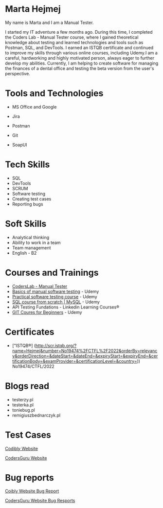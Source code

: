# Marta Hejmej #

My name is Marta and I am a  Manual Tester. 

I started my IT adventure a few months ago. During this time, I completed the
Coders Lab - Manual Tester course, where I gained theoretical knowledge about
testing and learned technologies and tools such as Postman, SQL, and DevTools. 
I earned an ISTQB certificate and continued to improve my skills through various
online courses, including Udemy.I am a careful, hardworking and highly motivated
person, always eager to further develop my abilities. Currently, I am helping to
create software for managing the finances of a dental office and testing the beta
version from the user's perspective.

# Tools and Technologies #

* MS Office and Google 
* Jira 

* Postman
* Git
* SoapUI

# Tech Skills # 

* SQL
* DevTools
* SCRUM
* Software testing
* Creating test cases
* Reporting bugs

# Soft Skills #
* Analytical thinking
* Ability to work in a team
* Team management
* English - B2

# Courses and Trainings #

* [CodersLab - Manual Tester](https://coderslab.pl/pl/tester-manualny?utm_source=google&utm_medium=cpc&utm_campaign=TXT_BRAND_PRODUKTY&utm_content=OD_PODSTAW&utm_term=coders%20lab%20tester&utm_dvc=c_&utm_match=p&utm_pos=&utm_net=g&utm_plc=&id=124128705300&gclid=CjwKCAiA0JKfBhBIEiwAPhZXD_bVVBayC3dPuv0RQsCTOdT-6gwZ3zApVcJIhglZ0NxsOMiwQQsskxoCfSwQAvD_BwE&utm_adgroup=TEM&gclid=CjwKCAiA0JKfBhBIEiwAPhZXD_bVVBayC3dPuv0RQsCTOdT-6gwZ3zApVcJIhglZ0NxsOMiwQQsskxoCfSwQAvD_BwE)
* [Basics of manual software testing](https://www.udemy.com/course/kurs-testowania-oprogramowania/)  - Udemy
* [Practical software testing course](https://www.udemy.com/course/praktyczny-kurs-testowania-oprogramowania/) - Udemy 
* [SQL course from scratch | MySQL](https://www.udemy.com/course/kurs-sql-od-podstaw/) - Udemy
* API Testing Fundations - Linkedin Learning Courses®
* [GIT Coures for Beginners](https://www.udemy.com/course/kurs-gita/) - Udemy

# Certificates #

* ["ISTQB®] (http://scr.istqb.org/?name=Hejmej&number=No19474%2FCTFL%2F2022&orderBy=relevancy&orderDirection=&dateStart=&dateEnd=&expiryStart=&expiryEnd=&certificationBody=&examProvider=&certificationLevel=&country=)) No19474/CTFL/2022

# Blogs read #

* testerzy.pl
* testerka.pl
* toniebug.pl
* remigiuszbednarczyk.pl


# Test Cases #

[Codibly Website](https://drive.google.com/file/d/1cep-yC145-oVg88FmIMQo0ZQ1CpRTr4W/view?usp=share_link)

[CodersGuru Website](https://drive.google.com/file/d/1Arj62HBPMA0BEY4r9lMNBj2mwwTQSQ3R/view?usp=share_link)

# Bug reports #

[Coibly Website Bug Report](https://drive.google.com/file/d/1f-SX1P9CxJIDJLmfJ-crcTRFdU47JHid/view?usp=share_link)

[CodersGuru Website Bug Resports](https://drive.google.com/file/d/10e2JYQWk2qzRJf6sv8j6HU6Xp36vpfdP/view?usp=share_link)









